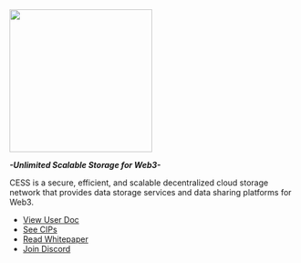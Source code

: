 
<img src="https://user-images.githubusercontent.com/15166250/201052584-ad676518-73aa-4405-9ee9-80ea33d96e38.png" width = "250" align=center />

_**-Unlimited Scalable Storage for Web3-**_

CESS is a secure, efficient, and scalable decentralized cloud storage network that provides data storage services and data sharing platforms for Web3.

- [View User Doc](https://docs.cess.cloud/core)
- [See CIPs](https://github.com/CESSProject/CIPs)
- [Read Whitepaper](https://github.com/CESSProject/Whitepaper)
- [Join Discord](http://discord.gg/cess)
